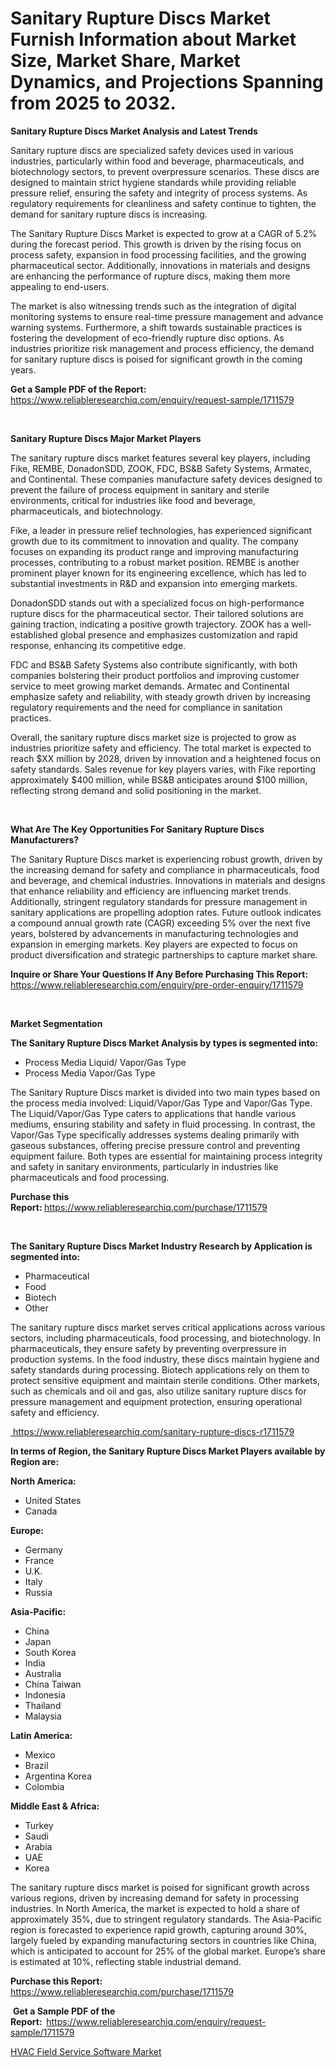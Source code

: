 <p><h1>Sanitary Rupture Discs Market Furnish Information about Market Size, Market Share, Market Dynamics, and Projections Spanning from 2025 to 2032.</h1></p><p><strong>Sanitary Rupture Discs Market Analysis and Latest Trends</strong></p>
<p><p>Sanitary rupture discs are specialized safety devices used in various industries, particularly within food and beverage, pharmaceuticals, and biotechnology sectors, to prevent overpressure scenarios. These discs are designed to maintain strict hygiene standards while providing reliable pressure relief, ensuring the safety and integrity of process systems. As regulatory requirements for cleanliness and safety continue to tighten, the demand for sanitary rupture discs is increasing.</p><p>The Sanitary Rupture Discs Market is expected to grow at a CAGR of 5.2% during the forecast period. This growth is driven by the rising focus on process safety, expansion in food processing facilities, and the growing pharmaceutical sector. Additionally, innovations in materials and designs are enhancing the performance of rupture discs, making them more appealing to end-users. </p><p>The market is also witnessing trends such as the integration of digital monitoring systems to ensure real-time pressure management and advance warning systems. Furthermore, a shift towards sustainable practices is fostering the development of eco-friendly rupture disc options. As industries prioritize risk management and process efficiency, the demand for sanitary rupture discs is poised for significant growth in the coming years.</p></p>
<p><strong>Get a Sample PDF of the Report:&nbsp;</strong> <a href="https://www.reliableresearchiq.com/enquiry/request-sample/1711579?utm_campaign=2783&utm_medium=2&utm_source=Github&utm_content=ia&utm_term=27032025&utm_id=sanitary-rupture-discs">https://www.reliableresearchiq.com/enquiry/request-sample/1711579</a></p>
<p>&nbsp;</p>
<p><strong>Sanitary Rupture Discs Major Market Players</strong></p>
<p><p>The sanitary rupture discs market features several key players, including Fike, REMBE, DonadonSDD, ZOOK, FDC, BS&B Safety Systems, Armatec, and Continental. These companies manufacture safety devices designed to prevent the failure of process equipment in sanitary and sterile environments, critical for industries like food and beverage, pharmaceuticals, and biotechnology.</p><p>Fike, a leader in pressure relief technologies, has experienced significant growth due to its commitment to innovation and quality. The company focuses on expanding its product range and improving manufacturing processes, contributing to a robust market position. REMBE is another prominent player known for its engineering excellence, which has led to substantial investments in R&D and expansion into emerging markets.</p><p>DonadonSDD stands out with a specialized focus on high-performance rupture discs for the pharmaceutical sector. Their tailored solutions are gaining traction, indicating a positive growth trajectory. ZOOK has a well-established global presence and emphasizes customization and rapid response, enhancing its competitive edge.</p><p>FDC and BS&B Safety Systems also contribute significantly, with both companies bolstering their product portfolios and improving customer service to meet growing market demands. Armatec and Continental emphasize safety and reliability, with steady growth driven by increasing regulatory requirements and the need for compliance in sanitation practices.</p><p>Overall, the sanitary rupture discs market size is projected to grow as industries prioritize safety and efficiency. The total market is expected to reach $XX million by 2028, driven by innovation and a heightened focus on safety standards. Sales revenue for key players varies, with Fike reporting approximately $400 million, while BS&B anticipates around $100 million, reflecting strong demand and solid positioning in the market.</p></p>
<p>&nbsp;</p>
<p><strong>What Are The Key Opportunities For Sanitary Rupture Discs Manufacturers?</strong></p>
<p><p>The Sanitary Rupture Discs market is experiencing robust growth, driven by the increasing demand for safety and compliance in pharmaceuticals, food and beverage, and chemical industries. Innovations in materials and designs that enhance reliability and efficiency are influencing market trends. Additionally, stringent regulatory standards for pressure management in sanitary applications are propelling adoption rates. Future outlook indicates a compound annual growth rate (CAGR) exceeding 5% over the next five years, bolstered by advancements in manufacturing technologies and expansion in emerging markets. Key players are expected to focus on product diversification and strategic partnerships to capture market share.</p></p>
<p><strong>Inquire or Share Your Questions If Any Before Purchasing This Report:</strong> <a href="https://www.reliableresearchiq.com/enquiry/pre-order-enquiry/1711579?utm_campaign=2783&utm_medium=2&utm_source=Github&utm_content=ia&utm_term=27032025&utm_id=sanitary-rupture-discs">https://www.reliableresearchiq.com/enquiry/pre-order-enquiry/1711579</a></p>
<p>&nbsp;</p>
<p><strong>Market Segmentation</strong></p>
<p><strong>The Sanitary Rupture Discs Market Analysis by types is segmented into:</strong></p>
<p><ul><li>Process Media Liquid/ Vapor/Gas Type</li><li>Process Media Vapor/Gas Type</li></ul></p>
<p><p>The Sanitary Rupture Discs market is divided into two main types based on the process media involved: Liquid/Vapor/Gas Type and Vapor/Gas Type. The Liquid/Vapor/Gas Type caters to applications that handle various mediums, ensuring stability and safety in fluid processing. In contrast, the Vapor/Gas Type specifically addresses systems dealing primarily with gaseous substances, offering precise pressure control and preventing equipment failure. Both types are essential for maintaining process integrity and safety in sanitary environments, particularly in industries like pharmaceuticals and food processing.</p></p>
<p><strong>Purchase this Report:&nbsp;</strong><a href="https://www.reliableresearchiq.com/purchase/1711579?utm_campaign=2783&utm_medium=2&utm_source=Github&utm_content=ia&utm_term=27032025&utm_id=sanitary-rupture-discs">https://www.reliableresearchiq.com/purchase/1711579</a></p>
<p>&nbsp;</p>
<p><strong>The Sanitary Rupture Discs Market Industry Research by Application is segmented into:</strong></p>
<p><ul><li>Pharmaceutical</li><li>Food</li><li>Biotech</li><li>Other</li></ul></p>
<p><p>The sanitary rupture discs market serves critical applications across various sectors, including pharmaceuticals, food processing, and biotechnology. In pharmaceuticals, they ensure safety by preventing overpressure in production systems. In the food industry, these discs maintain hygiene and safety standards during processing. Biotech applications rely on them to protect sensitive equipment and maintain sterile conditions. Other markets, such as chemicals and oil and gas, also utilize sanitary rupture discs for pressure management and equipment protection, ensuring operational safety and efficiency.</p></p>
<p><a href="https://www.reliableresearchiq.com/sanitary-rupture-discs-r1711579?utm_campaign=2783&utm_medium=2&utm_source=Github&utm_content=ia&utm_term=27032025&utm_id=sanitary-rupture-discs">&nbsp;https://www.reliableresearchiq.com/sanitary-rupture-discs-r1711579</a></p>
<p><strong>In terms of Region, the Sanitary Rupture Discs Market Players available by Region are:</strong></p>
<p>
    <p> <strong> North America: </strong>
        <ul>
            <li>United States</li>
            <li>Canada</li>
        </ul>
        </p> 
    <p> <strong> Europe: </strong>
        <ul>
            <li>Germany</li>
            <li>France</li>
            <li>U.K.</li>
            <li>Italy</li>
            <li>Russia</li>
        </ul>
        </p> 
    <p> <strong> Asia-Pacific: </strong>
        <ul>
            <li>China</li>
            <li>Japan</li>
            <li>South Korea</li>
            <li>India</li>
            <li>Australia</li>
            <li>China Taiwan</li>
            <li>Indonesia</li>
            <li>Thailand</li>
            <li>Malaysia</li>
        </ul>
        </p> 
    <p> <strong> Latin America: </strong>
        <ul>
            <li>Mexico</li>
            <li>Brazil</li>
            <li>Argentina Korea</li>
            <li>Colombia</li>
        </ul>
        </p> 
    <p> <strong> Middle East & Africa: </strong>
        <ul>
            <li>Turkey</li>
            <li>Saudi</li>
            <li>Arabia</li>
            <li>UAE</li>
            <li>Korea</li>
        </ul>
    </p>
    </p>
<p><p>The sanitary rupture discs market is poised for significant growth across various regions, driven by increasing demand for safety in processing industries. In North America, the market is expected to hold a share of approximately 35%, due to stringent regulatory standards. The Asia-Pacific region is forecasted to experience rapid growth, capturing around 30%, largely fueled by expanding manufacturing sectors in countries like China, which is anticipated to account for 25% of the global market. Europe’s share is estimated at 10%, reflecting stable industrial demand.</p></p>
<p><strong>Purchase this Report: </strong><a href="https://www.reliableresearchiq.com/purchase/1711579?utm_campaign=2783&utm_medium=2&utm_source=Github&utm_content=ia&utm_term=27032025&utm_id=sanitary-rupture-discs">https://www.reliableresearchiq.com/purchase/1711579</a></p>
<p>&nbsp;<strong>Get a Sample PDF of the Report:&nbsp;&nbsp;</strong><a href="https://www.reliableresearchiq.com/enquiry/request-sample/1711579?utm_campaign=2783&utm_medium=2&utm_source=Github&utm_content=ia&utm_term=27032025&utm_id=sanitary-rupture-discs">https://www.reliableresearchiq.com/enquiry/request-sample/1711579</a></p>
<p><strong></strong></p>
<p><p><a href="https://github.com/ngozudapshi/Market-Research-Report-List-1/blob/main/hvac-field-service-software-market.md?utm_campaign=2783&utm_medium=2&utm_source=Github&utm_content=ia&utm_term=27032025&utm_id=sanitary-rupture-discs">HVAC Field Service Software Market</a></p></p>